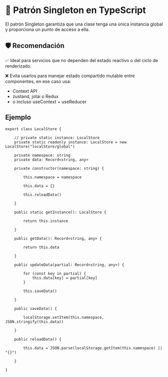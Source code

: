 # 🧩 Patrón Singleton en TypeScript

El patrón Singleton garantiza que una clase tenga una única instancia global y proporciona un punto de acceso a ella.

## 🛡️ Recomendación

✅ Ideal para servicios que no dependen del estado reactivo o del ciclo de renderizado.

❌ Evita usarlos para manejar estado compartido mutable entre componentes, en ese caso usa:
* Context API
* zustand, jotai o Redux
* o incluso useContext + useReducer

## Ejemplo

```tsx
export class LocalStore {

    // private static instance: LocalStore
    private static readonly instance: LocalStore = new LocalStore("localStore/global")

    private namespace: string
    private data: Record<string, any>

    private constructor(namespace: string) {

        this.namespace = namespace

        this.data = {}

        this.reloadData()        

    }

    public static getInstance(): LocalStore {
        
        return this.instance

    }

    public getData(): Record<string, any> {

        return this.data

    }

    public updateData(partial: Record<string, any>) {

        for (const key in partial) {
            this.data[key] = partial[key]
        }

        this.saveData()

    }

    public saveData() {

        localStorage.setItem(this.namespace, JSON.stringify(this.data))

    }
    
    public reloadData() {

        this.data = JSON.parse(localStorage.getItem(this.namespace) || "{}")

    }

}
```

